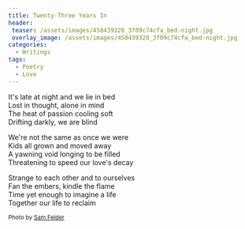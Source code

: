 ```yaml
---
title: Twenty-Three Years In
header:
 teaser: /assets/images/458439328_3f09c74cfa_bed-night.jpg
 overlay_image: /assets/images/458439328_3f09c74cfa_bed-night.jpg
categories:
  - Writings
tags:
  - Poetry
  - Love
---
```

It's late at night and we lie in bed  
 Lost in thought, alone in mind  
 The heat of passion cooling soft  
 Drifting darkly, we are blind

We're not the same as once we were  
 Kids all grown and moved away  
 A yawning void longing to be filled  
 Threatening to speed our love's decay

Strange to each other and to ourselves  
 Fan the embers, kindle the flame  
 Time yet enough to imagine a life  
 Together our life to reclaim

<small>Photo by <a href="http://www.flickr.com/photos/43671133974@N01/458439328">Sam Felder</a></small>